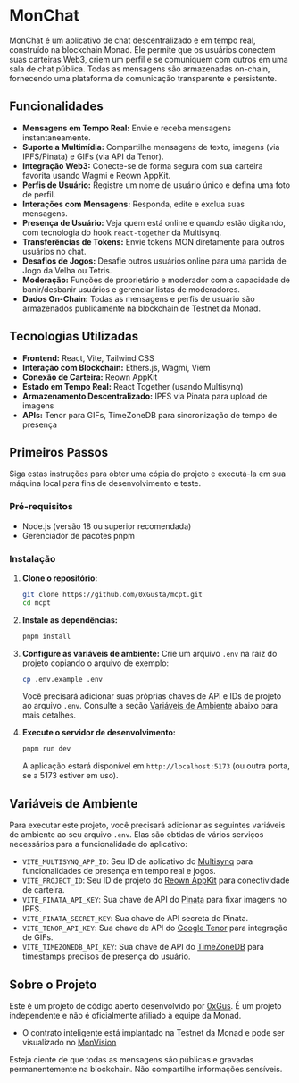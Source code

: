 # MonChat

MonChat é um aplicativo de chat descentralizado e em tempo real, construído na blockchain Monad. Ele permite que os usuários conectem suas carteiras Web3, criem um perfil e se comuniquem com outros em uma sala de chat pública. Todas as mensagens são armazenadas on-chain, fornecendo uma plataforma de comunicação transparente e persistente.

## Funcionalidades

* **Mensagens em Tempo Real:** Envie e receba mensagens instantaneamente.
* **Suporte a Multimídia:** Compartilhe mensagens de texto, imagens (via IPFS/Pinata) e GIFs (via API da Tenor).
* **Integração Web3:** Conecte-se de forma segura com sua carteira favorita usando Wagmi e Reown AppKit.
* **Perfis de Usuário:** Registre um nome de usuário único e defina uma foto de perfil.
* **Interações com Mensagens:** Responda, edite e exclua suas mensagens.
* **Presença de Usuário:** Veja quem está online e quando estão digitando, com tecnologia do hook `react-together` da Multisynq.
* **Transferências de Tokens:** Envie tokens MON diretamente para outros usuários no chat.
* **Desafios de Jogos:** Desafie outros usuários online para uma partida de Jogo da Velha ou Tetris.
* **Moderação:** Funções de proprietário e moderador com a capacidade de banir/desbanir usuários e gerenciar listas de moderadores.
* **Dados On-Chain:** Todas as mensagens e perfis de usuário são armazenados publicamente na blockchain de Testnet da Monad.

## Tecnologias Utilizadas

* **Frontend:** React, Vite, Tailwind CSS
* **Interação com Blockchain:** Ethers.js, Wagmi, Viem
* **Conexão de Carteira:** Reown AppKit
* **Estado em Tempo Real:** React Together (usando Multisynq)
* **Armazenamento Descentralizado:** IPFS via Pinata para upload de imagens
* **APIs:** Tenor para GIFs, TimeZoneDB para sincronização de tempo de presença

## Primeiros Passos

Siga estas instruções para obter uma cópia do projeto e executá-la em sua máquina local para fins de desenvolvimento e teste.

### Pré-requisitos

* Node.js (versão 18 ou superior recomendada)
* Gerenciador de pacotes pnpm

### Instalação

1.  **Clone o repositório:**
    ```sh
    git clone https://github.com/0xGusta/mcpt.git
    cd mcpt
    ```

2.  **Instale as dependências:**
    ```sh
    pnpm install
    ```

3.  **Configure as variáveis de ambiente:**
    Crie um arquivo `.env` na raiz do projeto copiando o arquivo de exemplo:
    ```sh
    cp .env.example .env
    ```
    Você precisará adicionar suas próprias chaves de API e IDs de projeto ao arquivo `.env`. Consulte a seção [Variáveis de Ambiente](#variáveis-de-ambiente) abaixo para mais detalhes.

4.  **Execute o servidor de desenvolvimento:**
    ```sh
    pnpm run dev
    ```
    A aplicação estará disponível em `http://localhost:5173` (ou outra porta, se a 5173 estiver em uso).

## Variáveis de Ambiente

Para executar este projeto, você precisará adicionar as seguintes variáveis de ambiente ao seu arquivo `.env`. Elas são obtidas de vários serviços necessários para a funcionalidade do aplicativo:

* `VITE_MULTISYNQ_APP_ID`: Seu ID de aplicativo do [Multisynq](https://multisynq.io/) para funcionalidades de presença em tempo real e jogos.
* `VITE_PROJECT_ID`: Seu ID de projeto do [Reown AppKit](https://dashboard.reown.com/) para conectividade de carteira.
* `VITE_PINATA_API_KEY`: Sua chave de API do [Pinata](https://app.pinata.cloud/) para fixar imagens no IPFS.
* `VITE_PINATA_SECRET_KEY`: Sua chave de API secreta do Pinata.
* `VITE_TENOR_API_KEY`: Sua chave de API do [Google Tenor](https://developers.google.com/tenor/guides/quickstart) para integração de GIFs.
* `VITE_TIMEZONEDB_API_KEY`: Sua chave de API do [TimeZoneDB](https://timezonedb.com/api) para timestamps precisos de presença do usuário.

## Sobre o Projeto

Este é um projeto de código aberto desenvolvido por [0xGus](https://x.com/0xGustavo). É um projeto independente e não é oficialmente afiliado à equipe da Monad.

* O contrato inteligente está implantado na Testnet da Monad e pode ser visualizado no [MonVision](https://testnet.monadexplorer.com/address/0xbDeCc6C346D2Cd77BCeB4f404ABF7C3e76D8C24f?tab=Contract)
      
Esteja ciente de que todas as mensagens são públicas e gravadas permanentemente na blockchain. Não compartilhe informações sensíveis.
